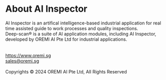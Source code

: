 # **About AI Inspector**

AI Inspector is an artifical intelligence-based industrial application for real time assisted guide to work processes and quality inspections. 
<br/>
Deep-scan&reg; is a suite of AI application modules, including AI Inspector, developed by OREMI AI Pte Ltd for industrial applications. 
<br/>
<br/>
<br/>
<https://www.oremi.sg>   
<sales@oremi.sg>
<br/>
<br/>
Copyrights &copy; 2024 OREMI AI Pte Ltd, All Rights Reserved